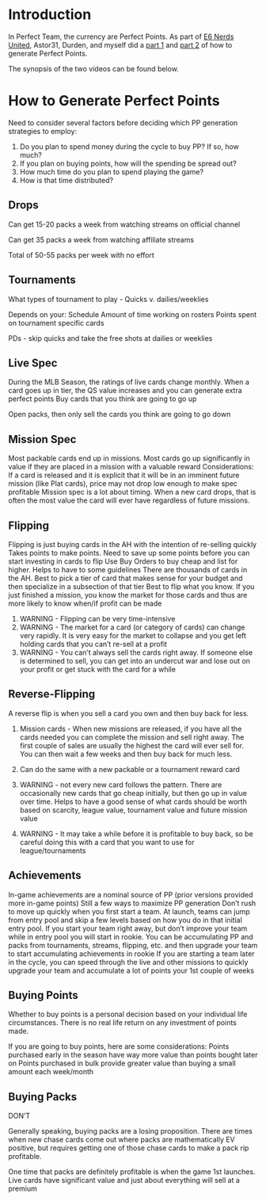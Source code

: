 # Introduction

In Perfect Team, the currency are Perfect Points. As part of [E6 Nerds United](https://www.youtube.com/playlist?list=PLHM6ieAMVfsuXz3TxHbPTLHt0W_YbfA8I), Astor31, Durden, and myself did a [part 1](https://www.youtube.com/watch?v=JP9KNFZxE8E) and [part 2](https://www.youtube.com/watch?v=NsLgoqTZEN8) of how to generate Perfect Points.

The synopsis of the two videos can be found below.

# How to Generate Perfect Points

Need to consider several factors before deciding which PP generation strategies to employ:
1.  Do you plan to spend money during the cycle to buy PP?  If so, how much?
2.  If you plan on buying points, how will the spending be spread out?
3.  How much time do you plan to spend playing the game?
4.  How is that time distributed?

## Drops

Can get 15-20 packs a week from watching streams on official channel

Can get 35 packs a week from watching affiliate streams

Total of 50-55 packs per week with no effort

## Tournaments

What types of tournament to play - Quicks v. dailies/weeklies

Depends on your:
Schedule
Amount of time working on rosters
Points spent on tournament specific cards

PDs - skip quicks and take the free shots at dailies or weeklies

## Live Spec

During the MLB Season, the ratings of live cards change monthly.  When a card goes up in tier, the QS value increases and you can generate extra perfect points
Buy cards that you think are going to go up

Open packs, then only sell the cards you think are going to go down

## Mission Spec

Most packable cards end up in missions.  Most cards go up significantly in value if they are placed in a mission with a valuable reward
Considerations:
If a card is released and it is explicit that it will be in an imminent future mission (like Plat cards), price may not drop low enough to make spec profitable
Mission spec is a lot about timing.  When a new card drops, that is often the most value the card will ever have regardless of future missions.

## Flipping

Flipping is just buying cards in the AH with the intention of re-selling quickly
Takes points to make points.  Need to save up some points before you can start investing in cards to flip
Use Buy Orders to buy cheap and list for higher.  Helps to have to some guidelines
There are thousands of cards in the AH.  Best to pick a tier of card that makes sense for your budget and then specialize in a subsection of that tier
Best to flip what you know.  If you just finished a mission, you know the market for those cards and thus are more likely to know when/if profit can be made

1.	WARNING - Flipping can be very time-intensive
2.	WARNING - The market for a card (or category of cards) can change very rapidly.  It is very easy for the market to collapse and you get left holding cards that you can’t re-sell at a profit
3. 	WARNING - You can’t always sell the cards right away.  If someone else is determined to sell, you can get into an undercut war and lose out on your profit or get stuck with the card for a while

## Reverse-Flipping

A reverse flip is when you sell a card you own and then buy back for less.

1.	Mission cards - When new missions are released, if you have all the cards needed you can complete the mission and sell right away.  The first couple of sales are usually the highest the card will ever sell for.  You can then wait a few weeks and then buy back for much less.  
2.	Can do the same with a new packable or a tournament reward card

1.	WARNING - not every new card follows the pattern.  There are occasionally new cards that go cheap initially, but then go up in value over time.  Helps to have a good sense of what cards should be worth based on scarcity, league value, tournament value and future mission value
2.	WARNING - It may take a while before it is profitable to buy back, so be careful doing this with a card that you want to use for league/tournaments

## Achievements

In-game achievements are a nominal source of PP (prior versions provided more in-game points)
Still a few ways to maximize PP generation 
Don’t rush to move up quickly when you first start a team.  At launch, teams can jump from entry pool and skip a few levels based on how you do in that initial entry pool.  If you start your team right away, but don’t improve your team while in entry pool you will start in rookie.  You can be accumulating PP and packs from tournaments, streams, flipping, etc. and then upgrade your team to start accumulating achievements in rookie
If you are starting a team later in the cycle, you can speed through the live and other missions to quickly upgrade your team and accumulate a lot of points your 1st couple of weeks


## Buying Points

 Whether to buy points is a personal decision based on your individual life circumstances.  There is no real life return on any investment of points made. 
 
If you are going to buy points, here are some considerations:
Points purchased early in the season have way more value than points bought later on
Points purchased in bulk provide greater value than buying a small amount each week/month

## Buying Packs

DON’T

Generally speaking, buying packs are a losing proposition.  There are times when new chase cards come out where packs are mathematically EV positive, but requires getting one of those chase cards to make a pack rip profitable.

One time that packs are definitely profitable is when the game 1st launches.  Live cards have significant value and just about everything will sell at a premium
